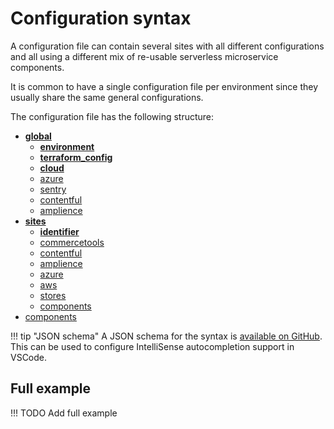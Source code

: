 # Configuration syntax

A configuration file can contain several sites with all different configurations and all using a different mix of re-usable serverless microservice components.

It is common to have a single configuration file per environment since they usually share the same general configurations.

The configuration file has the following structure:

- **[global](./global.md)**
    - **[environment](./global.md)**
    - **[terraform_config](./global.md#terraform_config)**
    - **[cloud](./global.md)**
    - [azure](./global.md#azure)
    - [sentry](./global.md#sentry)
    - [contentful](./global.md#contentful)
    - [amplience](./global.md#amplience)
- **[sites](./sites.md)**
    - **[identifier](./sites.md)**
    - [commercetools](./sites.md#commercetools)
    - [contentful](./sites.md#contentful)
    - [amplience](./sites.md#amplience)
    - [azure](./sites.md#azure)
    - [aws](./sites.md#aws)
    - [stores](./sites.md#stores)
    - [components](./sites.md#components)
- [components](./components.md)


!!! tip "JSON schema"
    A JSON schema for the syntax is [available on GitHub](https://github.com/labd/mach-composer/blob/master/schema.json). This can be used to configure IntelliSense autocompletion support in VSCode.

## Full example

!!! TODO
    Add full example
